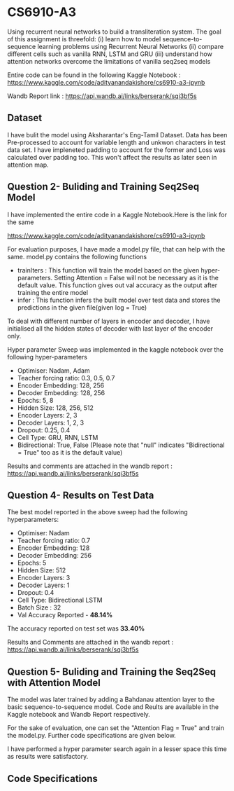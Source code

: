 # CS6910-A3
Using recurrent neural networks to build a transliteration system.
The goal of this assignment is threefold: 
(i) learn how to model sequence-to-sequence learning problems using Recurrent Neural Networks 
(ii) compare different cells such as vanilla RNN, LSTM and GRU 
(iii) understand how attention networks overcome the limitations of vanilla seq2seq models

Entire code can be found in the following Kaggle Notebook : https://www.kaggle.com/code/adityanandakishore/cs6910-a3-ipynb

Wandb Report link : https://api.wandb.ai/links/berserank/sqi3bf5s

## Dataset
I have bulit the model using Aksharantar's Eng-Tamil Dataset. Data has been Pre-processed to account for variable length and unkwon characters in test data set. I have impleneted padding to account for the former and Loss was calculated over padding too. This won't affect the results as later seen in attention map. 

## Question 2- Buliding and Training Seq2Seq Model

I have implemented the entire code in a Kaggle Notebook.Here is the link for the same

https://www.kaggle.com/code/adityanandakishore/cs6910-a3-ipynb

For evaluation purposes, I have made a model.py file, that can help with the same. model.py contains the following functions

- trainIters : This function will train the model based on the given hyper-parameters. Setting Attention = False will not be necessary as it is the default value. This function gives out val accuracy as the output after training the entire model
- infer : This function infers the built model over test data and stores the predictions in the given file(given log = True)

To deal with different number of layers in encoder and decoder, I have initialised all the hidden states of decoder with last layer of the encoder only. 


Hyper parameter Sweep was implemented in the kaggle notebook over the following hyper-parameters

- Optimiser: Nadam, Adam
- Teacher forcing ratio: 0.3, 0.5, 0.7
- Encoder Embedding: 128, 256
- Decoder Embedding: 128, 256
- Epochs: 5, 8
- Hidden Size: 128, 256, 512
- Encoder Layers: 2, 3
- Decoder Layers: 1, 2, 3
- Dropout: 0.25, 0.4
- Cell Type: GRU, RNN, LSTM
- Bidirectional: True, False (Please note that "null" indicates "Bidirectional = True" too as it is the default value)

Results and comments are attached in the wandb report : https://api.wandb.ai/links/berserank/sqi3bf5s
## Question 4- Results on Test Data

The best model reported in the above sweep had the following hyperparameters:
- Optimiser: Nadam
- Teacher forcing ratio: 0.7
- Encoder Embedding: 128
- Decoder Embedding: 256
- Epochs: 5
- Hidden Size: 512
- Encoder Layers: 3
- Decoder Layers: 1
- Dropout: 0.4
- Cell Type: Bidirectional LSTM
- Batch Size : 32
- Val Accuracy Reported - __48.14%__

The accuracy reported on test set was __33.40%__

Results and Comments are attached in the wandb report : https://api.wandb.ai/links/berserank/sqi3bf5s

## Question 5- Buliding and Training the Seq2Seq with Attention Model

The model was later trained by adding a Bahdanau attention layer to the basic sequence-to-sequence model.
Code and Reults are available in the Kaggle notebook and Wandb Report respectively.

For the sake of evaluation, one can set the "Attention Flag = True" and train the model.py. Further code specifications are given below.

I have performed a hyper parameter search again in a lesser space this time as results were satisfactory.

## Code Specifications



